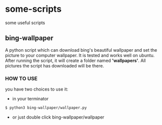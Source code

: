 # some-scripts
some useful scripts
## bing-wallpaper
A python script which can download bing's beautiful wallpaper and set the picture to your computer wallpaper. It is tested and works well on ubuntu.   
After running the script, it will create a folder named **'wallpapers'**. All pictures the script has downloaded will be there.
### HOW TO USE
you have two choices to use it:
* in your terminator
``` sh
$ python3 bing-wallpaper/wallpaper.py
``` 
* or just double click bing-wallpaper/wallpaper
